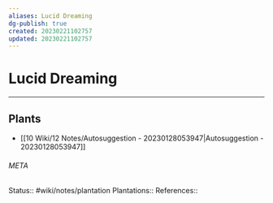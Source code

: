 ```yaml
---
aliases: Lucid Dreaming
dg-publish: true
created: 20230221102757
updated: 20230221102757
---
```

# Lucid Dreaming
---



## Plants
- [[10 Wiki/12 Notes/Autosuggestion - 20230128053947\|Autosuggestion - 20230128053947]]




###### META
Status:: #wiki/notes/plantation
Plantations:: 
References:: 
